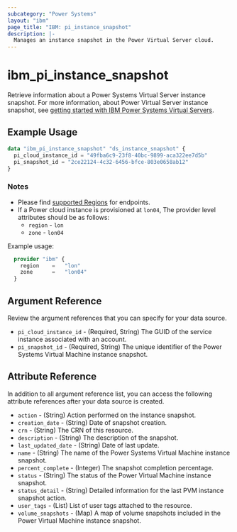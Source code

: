 ```yaml
---
subcategory: "Power Systems"
layout: "ibm"
page_title: "IBM: pi_instance_snapshot"
description: |-
  Manages an instance snapshot in the Power Virtual Server cloud.
---
```


# ibm_pi_instance_snapshot

Retrieve information about a Power Systems Virtual Server instance snapshot. For more information, about Power Virtual Server instance snapshot, see [getting started with IBM Power Systems Virtual Servers](https://cloud.ibm.com/docs/power-iaas?topic=power-iaas-getting-started).

## Example Usage

```terraform
data "ibm_pi_instance_snapshot" "ds_instance_snapshot" {
  pi_cloud_instance_id = "49fba6c9-23f8-40bc-9899-aca322ee7d5b"
  pi_snapshot_id = "2ce22124-4c32-6456-bfce-803e0658ab12"
}
```

### Notes

- Please find [supported Regions](https://cloud.ibm.com/apidocs/power-cloud#endpoint) for endpoints.
- If a Power cloud instance is provisioned at `lon04`, The provider level attributes should be as follows:
  - `region` - `lon`
  - `zone` - `lon04`

Example usage:

  ```terraform
    provider "ibm" {
      region    =   "lon"
      zone      =   "lon04"
    }
  ```

## Argument Reference

Review the argument references that you can specify for your data source.

- `pi_cloud_instance_id` - (Required, String) The GUID of the service instance associated with an account.
- `pi_snapshot_id` - (Required, String) The unique identifier of the Power Systems Virtual Machine instance snapshot.

## Attribute Reference

In addition to all argument reference list, you can access the following attribute references after your data source is created.

- `action` - (String) Action performed on the instance snapshot.
- `creation_date` - (String) Date of snapshot creation.
- `crn` - (String) The CRN of this resource.
- `description` - (String) The description of the snapshot.
- `last_updated_date` - (String) Date of last update.
- `name` - (String) The name of the Power Systems Virtual Machine instance snapshot.
- `percent_complete` - (Integer) The snapshot completion percentage.
- `status` - (String) The status of the Power Virtual Machine instance snapshot.
- `status_detail` - (String) Detailed information for the last PVM instance snapshot action.
- `user_tags` - (List) List of user tags attached to the resource.
- `volume_snapshots` - (Map) A map of volume snapshots included in the Power Virtual Machine instance snapshot.
